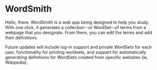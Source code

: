 WordSmith
=========

Hello, there. WordSmith is a web app being designed to help you study. With one click, it generates a collection--or WordSet--of terms from a webpage that you designate. From there, you can edit the terms and add their definitions.

Future updates will include log-in support and private WordSets for each user, functionality for printing wordsets, and support for automatically generating definitions for WordSets created from specific websites (ie, Wikipedia).